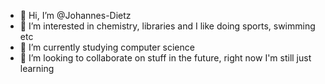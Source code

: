 - 👋 Hi, I’m @Johannes-Dietz
- 👀 I’m interested in chemistry, libraries and I like doing sports, swimming etc
- 🌱 I’m currently studying computer science
- 💞️ I’m looking to collaborate on stuff in the future, right now I'm still just learning

<!---
Johannes-Dietz/Johannes-Dietz is a ✨ special ✨ repository because its `README.md` (this file) appears on your GitHub profile.
You can click the Preview link to take a look at your changes.
--->
